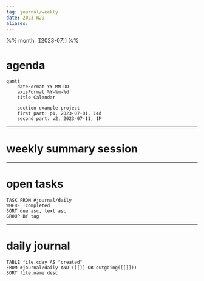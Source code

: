 ```yaml
---
tag: journal/weekly
date: 2023-W29
aliases:
---
```

%% month: [[2023-07]] %% 
# agenda
```mermaid 
gantt 
	dateFormat YY-MM-DD 
	axisFormat %Y-%m-%d
	title Calendar

	section example project 
	first part: p1, 2023-07-01, 14d
	second part: v2, 2023-07-11, 1M
```
--- 
# weekly summary session
---
# open tasks 
```dataview 
TASK FROM #journal/daily   
WHERE !completed
SORT due asc, text asc
GROUP BY tag
```
---
# daily journal
```dataview 
TABLE file.cday AS "created" 
FROM #journal/daily AND ([[]] OR outgoing([[]]))
SORT file.name desc 
```
